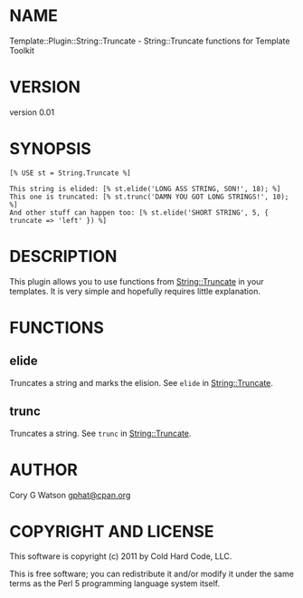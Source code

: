 # NAME

Template::Plugin::String::Truncate - String::Truncate functions for Template Toolkit

# VERSION

version 0.01

# SYNOPSIS

    [% USE st = String.Truncate %]

    This string is elided: [% st.elide('LONG ASS STRING, SON!', 18); %]
    This one is truncated: [% st.trunc('DAMN YOU GOT LONG STRINGS!', 10); %]
    And other stuff can happen too: [% st.elide('SHORT STRING', 5, { truncate => 'left' }) %]

# DESCRIPTION

This plugin allows you to use functions from [String::Truncate](http://search.cpan.org/perldoc?String::Truncate) in your templates.
It is very simple and hopefully requires little explanation.  

# FUNCTIONS

## elide

Truncates a string and marks the elision.  See `elide` in [String::Truncate](http://search.cpan.org/perldoc?String::Truncate).

## trunc

Truncates a string.  See `trunc` in [String::Truncate](http://search.cpan.org/perldoc?String::Truncate).

# AUTHOR

Cory G Watson <gphat@cpan.org>

# COPYRIGHT AND LICENSE

This software is copyright (c) 2011 by Cold Hard Code, LLC.

This is free software; you can redistribute it and/or modify it under
the same terms as the Perl 5 programming language system itself.